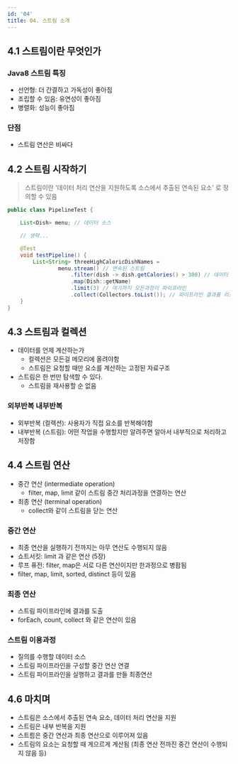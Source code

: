```yaml
---
id: '04'
title: 04. 스트림 소개
---
```


## 4.1 스트림이란 무엇인가

### Java8 스트림 특징

- 선언형: 더 간결하고 가독성이 좋아짐
- 조립할 수 있음: 유연성이 좋아짐
- 병렬화: 성능이 좋아짐

### 단점

- 스트림 연산은 비싸다

## 4.2 스트림 시작하기

> 스트림이란 '데이터 처리 연산을 지원하도록 소스에서 추출된 연속된 요소' 로 정의할 수 있음

```java
public class PipelineTest {

    List<Dish> menu; // 데이터 소스

    // 생략...

    @Test
    void testPipeline() {
        List<String> threeHighCaloricDishNames =
                menu.stream() // 연속된 스트림
                    .filter(dish -> dish.getCalories() > 300) // 데이터 처리 연산
                    .map(Dish::getName)
                    .limit(3) // 여기까지 모든과정이 파이프라인
                    .collect(Collectors.toList()); // 파이프라인 결과를 리스트로 반환
    }
}
```

## 4.3 스트림과 컬렉션

- 데이터를 언제 계산하는가
  - 컬렉션은 모든걸 메모리에 올려야함
  - 스트림은 요청할 때만 요소를 계산하는 고정된 자료구조
- 스트림은 한 번만 탐색할 수 있다.
  - 스트림을 재사용할 순 없음

### 외부반복 내부반복

- 외부반복 (컬렉션): 사용자가 직접 요소를 반복해야함
- 내부반복 (스트림): 어떤 작업을 수행할지만 알려주면 알아서 내부적으로 처리하고 저장함

## 4.4 스트림 연산

- 중간 연산 (intermediate operation)
  - filter, map, limit 같이 스트림 중간 처리과정을 연결하는 연산
- 최종 연산 (terminal operation)
  - collect와 같이 스트림을 닫는 연산

### 중간 연산

- 최종 연산을 실행하기 전까지는 아무 연산도 수행되지 않음
- 쇼트서킷: limit 과 같은 연산 (5장)
- 루프 퓨전: filter, map은 서로 다른 연산이지만 한과정으로 병홥됨
- filter, map, limit, sorted, distinct 등이 있음

### 최종 연산

- 스트림 파이프라인에 결과를 도출
- forEach, count, collect 와 같은 연산이 있음

### 스트림 이용과정

- 질의를 수행할 데이터 소스
- 스트림 파이프라인을 구성할 중간 연산 연결
- 스트림 파이프라인을 실행하고 결과를 만들 최종연산

## 4.6 마치며

- 스트림은 소스에서 추출된 연속 요소, 데이터 처리 연산을 지원
- 스트림은 내부 반복을 지원
- 스트릠은 중간 연산과 최종 연산으로 이루어져 있음
- 스트림의 요소는 요청할 때 게으르게 계산됨 (최종 연산 전까진 중간 연산이 수행되지 않음 등)
